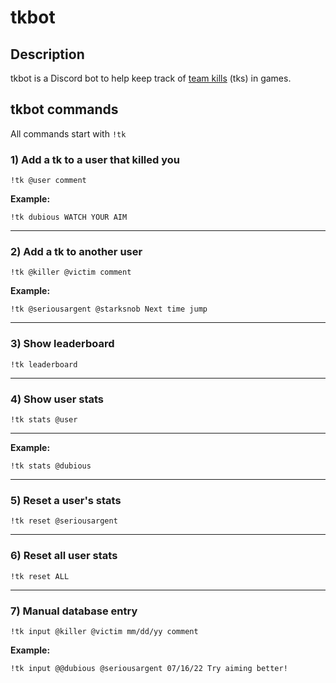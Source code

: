 # tkbot

## Description
tkbot is a Discord bot to help keep track of [team kills](https://www.urbandictionary.com/define.php?term=team-kill) (tks) in games. 

## tkbot commands
All commands start with `!tk` 

### 1) Add a tk to a user that killed you
`!tk @user comment`

**Example:**

`!tk dubious WATCH YOUR AIM`

---

### 2) Add a tk to another user
`!tk @killer @victim comment`

**Example:**

`!tk @seriousargent @starksnob Next time jump`

---

### 3) Show leaderboard
`!tk leaderboard`

---

### 4) Show user stats
`!tk stats @user`

---

**Example:**

`!tk stats @dubious`

---

### 5) Reset a user's stats
`!tk reset @seriousargent`

---

### 6) Reset all user stats
`!tk reset ALL`

---

### 7) Manual database entry
`!tk input @killer @victim mm/dd/yy comment`

**Example:**

`!tk input @@dubious @seriousargent 07/16/22 Try aiming better!`

